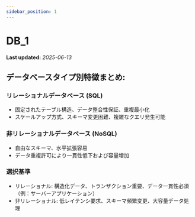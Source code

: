 ```yaml
---
sidebar_position: 1
---
```


# DB_1

**Last updated:** _2025-06-13_

## データベースタイプ別特徴まとめ:

### リレーショナルデータベース (SQL)

- 固定されたテーブル構造、データ整合性保証、重複最小化
- スケールアップ方式、スキーマ変更困難、複雑なクエリ発生可能

### 非リレーショナルデータベース (NoSQL)

- 自由なスキーマ、水平拡張容易
- データ重複許可により一貫性低下および容量増加

### 選択基準

- リレーショナル: 構造化データ、トランザクション重要、データ一貫性必須（例：サーバーアプリケーション）
- 非リレーショナル: 低レイテンシ要求、スキーマ頻繁変更、大容量データ処理
